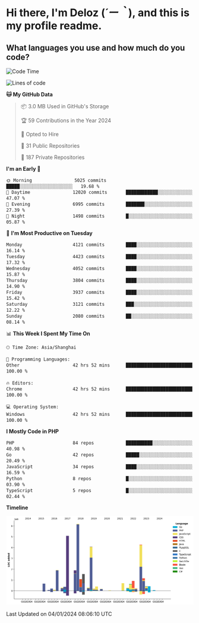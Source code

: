 # **Hi there, I'm Deloz (*´ー｀*), and this is my profile readme.**

## **What languages you use and how much do you code?**

<!--START_SECTION:waka-->
![Code Time](http://img.shields.io/badge/Code%20Time-3%2C118%20hrs%2011%20mins-blue)

![Lines of code](https://img.shields.io/badge/From%20Hello%20World%20I%27ve%20Written-33.4%20million%20lines%20of%20code-blue)

**🐱 My GitHub Data** 

> 📦 3.0 MB Used in GitHub's Storage 
 > 
> 🏆 59 Contributions in the Year 2024
 > 
> 💼 Opted to Hire
 > 
> 📜 31 Public Repositories 
 > 
> 🔑 187 Private Repositories 
 > 
**I'm an Early 🐤** 

```text
🌞 Morning                5025 commits        █████░░░░░░░░░░░░░░░░░░░░   19.68 % 
🌆 Daytime                12020 commits       ████████████░░░░░░░░░░░░░   47.07 % 
🌃 Evening                6995 commits        ███████░░░░░░░░░░░░░░░░░░   27.39 % 
🌙 Night                  1498 commits        █░░░░░░░░░░░░░░░░░░░░░░░░   05.87 % 
```
📅 **I'm Most Productive on Tuesday** 

```text
Monday                   4121 commits        ████░░░░░░░░░░░░░░░░░░░░░   16.14 % 
Tuesday                  4423 commits        ████░░░░░░░░░░░░░░░░░░░░░   17.32 % 
Wednesday                4052 commits        ████░░░░░░░░░░░░░░░░░░░░░   15.87 % 
Thursday                 3804 commits        ████░░░░░░░░░░░░░░░░░░░░░   14.90 % 
Friday                   3937 commits        ████░░░░░░░░░░░░░░░░░░░░░   15.42 % 
Saturday                 3121 commits        ███░░░░░░░░░░░░░░░░░░░░░░   12.22 % 
Sunday                   2080 commits        ██░░░░░░░░░░░░░░░░░░░░░░░   08.14 % 
```


📊 **This Week I Spent My Time On** 

```text
🕑︎ Time Zone: Asia/Shanghai

💬 Programming Languages: 
Other                    42 hrs 52 mins      █████████████████████████   100.00 % 

🔥 Editors: 
Chrome                   42 hrs 52 mins      █████████████████████████   100.00 % 

💻 Operating System: 
Windows                  42 hrs 52 mins      █████████████████████████   100.00 % 
```

**I Mostly Code in PHP** 

```text
PHP                      84 repos            ██████████░░░░░░░░░░░░░░░   40.98 % 
Go                       42 repos            █████░░░░░░░░░░░░░░░░░░░░   20.49 % 
JavaScript               34 repos            ████░░░░░░░░░░░░░░░░░░░░░   16.59 % 
Python                   8 repos             █░░░░░░░░░░░░░░░░░░░░░░░░   03.90 % 
TypeScript               5 repos             █░░░░░░░░░░░░░░░░░░░░░░░░   02.44 % 
```



**Timeline**

![Lines of Code chart](https://raw.githubusercontent.com/deloz/deloz/main/assets/bar_graph.png)


 Last Updated on 04/01/2024 08:06:10 UTC
<!--END_SECTION:waka-->
